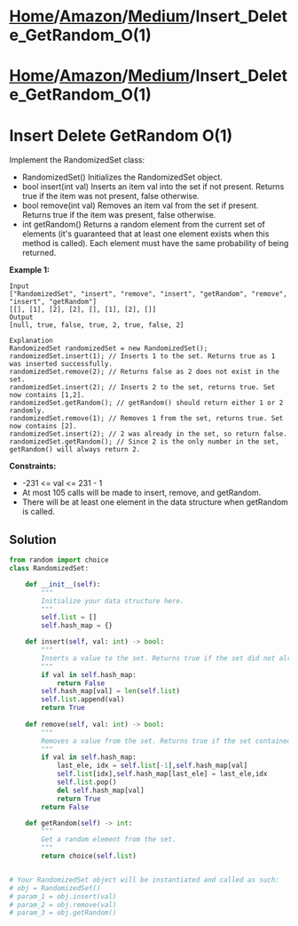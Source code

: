 # [Home](./../../..)/[Amazon](./../..)/[Medium](./..)/Insert_Delete_GetRandom_O(1)
# [Home](./../../..)/[Amazon](./../..)/[Medium](./..)/Insert_Delete_GetRandom_O(1)
<h1>Insert Delete GetRandom O(1)</h1>

<p>
Implement the RandomizedSet class:

- RandomizedSet() Initializes the RandomizedSet object.
- bool insert(int val) Inserts an item val into the set if not present. Returns true if the item was not present, false otherwise.
- bool remove(int val) Removes an item val from the set if present. Returns true if the item was present, false otherwise.
- int getRandom() Returns a random element from the current set of elements (it's guaranteed that at least one element exists when this method is called). Each element must have the same probability of being returned.

</p>

<b>Example 1:</b>

    Input
    ["RandomizedSet", "insert", "remove", "insert", "getRandom", "remove", "insert", "getRandom"]
    [[], [1], [2], [2], [], [1], [2], []]
    Output
    [null, true, false, true, 2, true, false, 2]

    Explanation
    RandomizedSet randomizedSet = new RandomizedSet();
    randomizedSet.insert(1); // Inserts 1 to the set. Returns true as 1 was inserted successfully.
    randomizedSet.remove(2); // Returns false as 2 does not exist in the set.
    randomizedSet.insert(2); // Inserts 2 to the set, returns true. Set now contains [1,2].
    randomizedSet.getRandom(); // getRandom() should return either 1 or 2 randomly.
    randomizedSet.remove(1); // Removes 1 from the set, returns true. Set now contains [2].
    randomizedSet.insert(2); // 2 was already in the set, so return false.
    randomizedSet.getRandom(); // Since 2 is the only number in the set, getRandom() will always return 2.

<b>Constraints:</b>

- -231 <= val <= 231 - 1
- At most 105 calls will be made to insert, remove, and getRandom.
- There will be at least one element in the data structure when getRandom is called.

<h2>Solution</h2>

```python
from random import choice
class RandomizedSet:

    def __init__(self):
        """
        Initialize your data structure here.
        """
        self.list = []
        self.hash_map = {}

    def insert(self, val: int) -> bool:
        """
        Inserts a value to the set. Returns true if the set did not already contain the specified element.
        """
        if val in self.hash_map:
            return False
        self.hash_map[val] = len(self.list)
        self.list.append(val)
        return True
    
    def remove(self, val: int) -> bool:
        """
        Removes a value from the set. Returns true if the set contained the specified element.
        """
        if val in self.hash_map:
            last_ele, idx = self.list[-1],self.hash_map[val]
            self.list[idx],self.hash_map[last_ele] = last_ele,idx
            self.list.pop()
            del self.hash_map[val]
            return True
        return False

    def getRandom(self) -> int:
        """
        Get a random element from the set.
        """
        return choice(self.list)


# Your RandomizedSet object will be instantiated and called as such:
# obj = RandomizedSet()
# param_1 = obj.insert(val)
# param_2 = obj.remove(val)
# param_3 = obj.getRandom()
```
